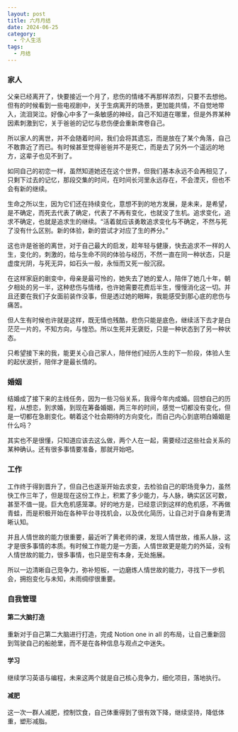 ```yaml
---
layout: post
title: 六月月结
date: 2024-06-25
category:
  - 个人生活
tags:
  - 月结
---
```


### 家人

父亲已经离开了，快要接近一个月了，悲伤的情绪不再那样浓烈，只要不去想他。但有的时候看到一些电视剧中，关于生病离开的场景，更加能共情，不自觉地带入，流泪哭泣。好像心中多了一条敏感的神经，自己不知道在哪里，但是外界某种因素刺激到它，关于爸爸的记忆与悲伤便会重新席卷自己。

所以家人的离世，并不会随着时间，我们会将其遗忘，而是放在了某个角落，自己不敢靠近了而已。有时候甚至觉得爸爸并不是死亡，而是去了另外一个遥远的地方，这辈子也见不到了。

如同自己的初恋一样，虽然知道她还在这个世界，但我们基本永远不会再相见了，只剩下过去的记忆，那段交集的时间，在时间长河里永远存在，不会湮灭，但也不会有新的继续。

生命之所以生，因为它们还在持续变化，意想不到的地方发展，是未来，是希望，是不确定，而死去代表了确定，代表了不再有变化，也就没了生机。追求变化，追求不确定，也就是追求生的继续。“活着就应该勇敢追求变化与不确定，不然与死了没有什么区别。新的体验，新的尝试才对应了生的养分。”

这也许是爸爸的离世，对于自己最大的启发，趁年轻与健康，快去追求不一样的人生，变化的，刺激的，给与生命不同的体验与经历，不然一直在同一种状态，只是虚度光阴，与死无异，如石头一般，永恒而又死一般沉寂。

在这样家庭的剧变中，母亲是最可怜的，她失去了她的爱人，陪伴了她几十年，朝夕相处的另一半，这种悲伤与情绪，也许她需要花费后半生，慢慢消化这一切。并且还要在我们子女面前装作没事，但是透过她的眼眸，我能感受到那心底的悲伤与痛苦。

但人生有时候也许就是这样，既无情也残酷，悲伤只能是底色，继续活下去才是白茫茫一片的，不知方向，与惶恐。所以生死并无褒贬，只是一种状态到了另一种状态。

只希望接下来的我，能更关心自己家人，陪伴他们经历人生的下一阶段，体验人生的起伏波折，陪伴才是最长情的。

### 婚姻

结婚成了接下来的主线任务，因为一些习俗关系，我得今年内成婚。回想自己的历程，从想恋，到求婚，到现在筹备婚姻，两三年的时间，感觉一切都没有变化，但是一切都在急剧变化。朝着这个社会期待的方向变化，而自己内心到底明白婚姻是什么吗？

其实也不是很懂，只知道应该去这么做，两个人在一起，需要经过这些社会关系的某种确认。还有很多事情要准备，那就开始吧。

### 工作

工作终于得到晋升了，但自己也逐渐开始去求变，去检验自己的职场竞争力，虽然快工作三年了，但是现在这份工作上，积累了多少能力，与人脉，确实区区可数，甚至不值一提。巨大危机感笼罩。好的地方是，已经意识到这样的危机感，不再做青蛙，而是积极开始在各种平台寻找机会，以及优化简历，让自己对于自身有更清晰认知。

并且人情世故的能力很重要，最近听了黄老师的课，发现人情世故，维系人脉，这才是很多事情的本质。有时候工作能力是一方面，人情世故更是能力的外延，没有人情世故的能力，很多事情，也只是空有本身，无处施展。

所以一边清晰自己竞争力，弥补短板，一边磨炼人情世故的能力，寻找下一步机会，拥抱变化与未知，未雨绸缪很重要。

### 自我管理

#### 第二大脑打造

重新对于自己第二大脑进行打造，完成 Notion  one in all 的布局，让自己重新回到驾驶自己的船舱里，而不是在各种信息与观点之中迷失。

#### 学习

继续学习英语与编程，未来这两个就是自己核心竞争力，细化项目，落地执行。

#### 减肥

这一次一群人减肥，控制饮食，自己体重得到了很有效下降，继续坚持，降低体重，塑形减脂。